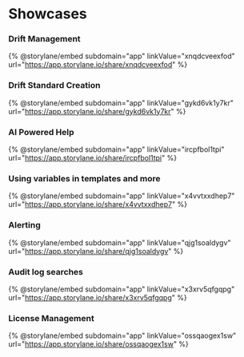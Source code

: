 # Showcases

### Drift Management

{% @storylane/embed subdomain="app" linkValue="xnqdcveexfod" url="https://app.storylane.io/share/xnqdcveexfod" %}

### Drift Standard Creation

{% @storylane/embed subdomain="app" linkValue="gykd6vk1y7kr" url="https://app.storylane.io/share/gykd6vk1y7kr" %}

### AI Powered Help

{% @storylane/embed subdomain="app" linkValue="ircpfbol1tpi" url="https://app.storylane.io/share/ircpfbol1tpi" %}

### Using variables in templates and more

{% @storylane/embed subdomain="app" linkValue="x4vvtxxdhep7" url="https://app.storylane.io/share/x4vvtxxdhep7" %}

### Alerting

{% @storylane/embed subdomain="app" linkValue="qjg1soaldygv" url="https://app.storylane.io/share/qjg1soaldygv" %}

### Audit log searches

{% @storylane/embed subdomain="app" linkValue="x3xrv5qfgqpg" url="https://app.storylane.io/share/x3xrv5qfgqpg" %}

### License Management

{% @storylane/embed subdomain="app" linkValue="ossqaogex1sw" url="https://app.storylane.io/share/ossqaogex1sw" %}
